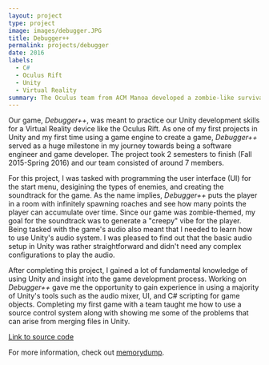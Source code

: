 ```yaml
---
layout: project
type: project
image: images/debugger.JPG
title: Debugger++
permalink: projects/debugger
date: 2016
labels:
  - C#
  - Oculus Rift
  - Unity
  - Virtual Reality
summary: The Oculus team from ACM Manoa developed a zombie-like survival game using Unity.
---
```


Our game, *Debugger++*, was meant to practice our Unity development skills for a Virtual Reality device like the Oculus Rift. As one of my first projects in Unity and my first time using a game engine to create a game, *Debugger++* served as a huge milestone in my journey towards being a software engineer and game developer. The project took 2 semesters to finish (Fall 2015-Spring 2016) and our team consisted of around 7 members.

For this project, I was tasked with programming the user interface (UI) for the start menu, desigining the types of enemies, and creating the soundtrack for the game. As the name implies, *Debugger++* puts the player in a room with infinitely spawning roaches and see how many points the player can accumulate over time. Since our game was zombie-themed, my goal for the soundtrack was to generate a "creepy" vibe for the player. Being tasked with the game's audio also meant that I needed to learn how to use Unity's audio system. I was pleased to find out that the basic audio setup in Unity was rather straightforward and didn't need any complex configurations to play the audio.

After completing this project, I gained a lot of fundamental knowledge of using Unity and insight into the game development process. Working on *Debugger++* gave me the opportunity to gain experience in using a majority of Unity's tools such as the audio mixer, UI, and C# scripting for game objects. Completing my first game with a team taught me how to use a source control system along with showing me some of the problems that can arise from merging files in Unity.

[Link to source code](https://github.com/DebuggerPlusPlus/debuggerplusplus)

For more information, check out [memorydump](http://memorydump.bitbucket.org/).
